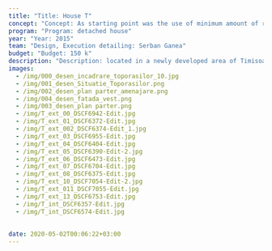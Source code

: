 ```yaml
---
title: "Title: House T"
concept: "Concept: As starting point was the use of minimum amount of resources to cover all spatial and living requirements. light and textures organised through geometry."
program: "Program: detached house"
year: "Year: 2015"
team: "Design, Execution detailing: Serban Ganea"
budget: "Budget: 150 k"
description: "Description: located in a newly developed area of Timisoara, the house is destined to a couple of software developers with the posibility of extension on the upper floor."
images:
  - /img/000_desen_incadrare_toporasilor_10.jpg
  - /img/001_desen_Situatie_Toporasilor.png
  - /img/002_desen_plan parter_amenajare.png
  - /img/004_desen_fatada_vest.png
  - /img/003_desen_plan parter.png
  - /img/T_ext_00_DSCF6942-Edit.jpg
  - /img/T_ext_01_DSCF6372-Edit.jpg
  - /img/T_ext_002_DSCF6374-Edit_1.jpg
  - /img/T_ext_03_DSCF6955-Edit.jpg
  - /img/T_ext_04_DSCF6404-Edit.jpg
  - /img/T_ext_05_DSCF6390-Edit-2.jpg
  - /img/T_ext_06_DSCF6473-Edit.jpg
  - /img/T_ext_07_DSCF6704-Edit.jpg
  - /img/T_ext_08_DSCF6375-Edit.jpg
  - /img/T_ext_10_DSCF7054-Edit-2.jpg
  - /img/T_ext_011_DSCF7055-Edit.jpg
  - /img/T_ext_13_DSCF6753-Edit.jpg
  - /img/T_int_DSCF6357-Edit.jpg
  - /img/T_int_DSCF6574-Edit.jpg
  
  
date: 2020-05-02T00:06:22+03:00
---
```

